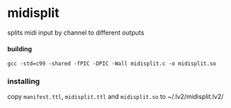 midisplit
=========

splits midi input by channel to different outputs

#### building
```gcc -std=c99 -shared -fPIC -DPIC -Wall midisplit.c -o midisplit.so```

### installing
copy ```manifest.ttl```, ```midisplit.ttl``` and ```midisplit.so``` to ~/.lv2/midisplit.lv2/
